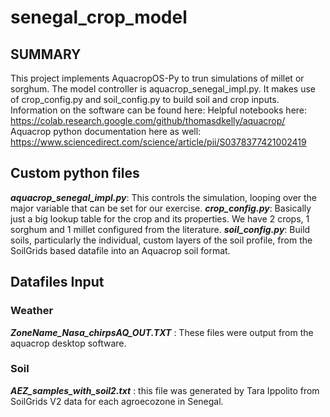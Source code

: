 # senegal_crop_model

## SUMMARY
This project implements AquacropOS-Py to trun simulations of millet or sorghum.
The  model controller is aquacrop_senegal_impl.py.
It makes use of crop_config.py and soil_config.py to build soil and crop inputs.
Information on the software can be found here:
Helpful notebooks here:  https://colab.research.google.com/github/thomasdkelly/aquacrop/
Aquacrop python documentation here as well: https://www.sciencedirect.com/science/article/pii/S0378377421002419


## Custom python files
***aquacrop_senegal_impl.py***: This controls the simulation, looping over the major variable that can be set for our exercise.
***crop_config.py***: Basically just a big lookup table for the crop and its properties. We have 2 crops, 1 sorghum and 1 millet configured from the literature.
***soil_config.py***: Build soils, particularly the individual, custom layers of the soil profile, from the SoilGrids based datafile into an Aquacrop soil format.



## Datafiles Input
### Weather
***ZoneName_Nasa_chirpsAQ_OUT.TXT*** : These files were output from the aquacrop desktop software.
### Soil
***AEZ_samples_with_soil2.txt*** : this file was generated by Tara Ippolito from SoilGrids V2 data for each agroecozone in Senegal.

